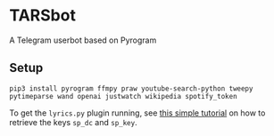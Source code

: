 # TARSbot
A Telegram userbot based on Pyrogram

## Setup
```
pip3 install pyrogram ffmpy praw youtube-search-python tweepy pytimeparse wand openai justwatch wikipedia spotify_token
```
To get the `lyrics.py` plugin running, see [this simple tutorial](https://github.com/enriquegh/spotify-webplayer-token#usage) on how to retrieve the keys `sp_dc` and `sp_key`.

